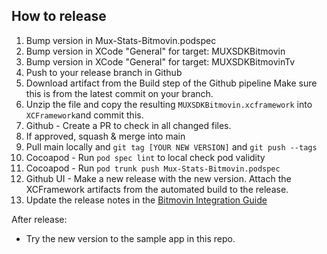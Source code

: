 ## How to release
1. Bump version in Mux-Stats-Bitmovin.podspec
2. Bump version in XCode "General" for target: MUXSDKBitmovin
3. Bump version in XCode "General" for target: MUXSDKBitmovinTv
4. Push to your release branch in Github
5. Download artifact from the Build step of the Github pipeline
Make sure this is from the latest commit on your branch. 
7. Unzip the file and copy the resulting `MUXSDKBitmovin.xcframework` into `XCFramework`and commit this.
8. Github - Create a PR to check in all changed files.
9. If approved, squash & merge into main
10. Pull main locally and `git tag [YOUR NEW VERSION]` and `git push --tags`
11. Cocoapod - Run `pod spec lint` to local check pod validity
12. Cocoapod - Run `pod trunk push Mux-Stats-Bitmovin.podspec`
13. Github UI - Make a new release with the new version. Attach the XCFramework artifacts from the automated build to the release.
14. Update the release notes in the [Bitmovin Integration Guide](https://docs.mux.com/guides/data/monitor-bitmovin-ios)

After release:

* Try the new version to the sample app in this repo.
